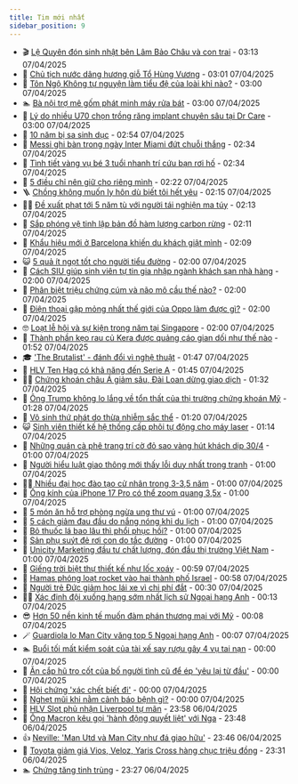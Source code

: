 ```yaml
---
title: Tim mới nhất
sidebar_position: 9
---
```


<!-- vnexpress-tin-moi-nhat:START -->
- 🎬 [Lệ Quyên đón sinh nhật bên Lâm Bảo Châu và con trai](https://vnexpress.net/le-quyen-don-sinh-nhat-ben-lam-bao-chau-va-con-trai-4870871.html) - 03:13 07/04/2025
- 🐎 [Chủ tịch nước dâng hương giỗ Tổ Hùng Vương](https://vnexpress.net/chu-tich-nuoc-dang-huong-gio-to-hung-vuong-4870850.html) - 03:01 07/04/2025
- 🦍 [Tôn Ngộ Không tự nguyện làm tiểu đệ của loài khỉ nào?](https://vnexpress.net/crossword-giai-o-chu-o-chu-ton-ngo-khong-tu-nguyen-lam-tieu-de-cua-loai-khi-nao-4870773.html) - 03:00 07/04/2025
- 🏊 [Bà nội trợ mê gốm phát minh máy rửa bát](https://vnexpress.net/ba-noi-tro-me-gom-phat-minh-may-rua-bat-4870608.html) - 03:00 07/04/2025
- 🎊 [Lý do nhiều U70 chọn trồng răng implant chuyên sâu tại Dr Care](https://vnexpress.net/ly-do-nhieu-u70-chon-trong-rang-implant-chuyen-sau-tai-dr-care-4870675.html) - 03:00 07/04/2025
- 🎃 [10 năm bị sa sinh dục](https://vnexpress.net/10-nam-bi-sa-sinh-duc-4870683.html) - 02:54 07/04/2025
- 🧰 [Messi ghi bàn trong ngày Inter Miami đứt chuỗi thắng](https://vnexpress.net/messi-ghi-ban-trong-ngay-inter-miami-dut-chuoi-thang-4870855.html) - 02:34 07/04/2025
- 🔭 [Tình tiết vàng vụ bé 3 tuổi nhanh trí cứu bạn rơi hố](https://vnexpress.net/tinh-tiet-vang-vu-be-3-tuoi-nhanh-tri-cuu-ban-roi-ho-4870869.html) - 02:34 07/04/2025
- 🫶 [5 điều chỉ nên giữ cho riêng mình](https://vnexpress.net/5-dieu-chi-nen-giu-cho-rieng-minh-4870537.html) - 02:22 07/04/2025
- 🪜 [Chồng không muốn ly hôn dù biết tôi hết yêu](https://vnexpress.net/chong-khong-muon-ly-hon-du-biet-toi-het-yeu-4870859.html) - 02:15 07/04/2025
- 👨‍🏫 [Đề xuất phạt tới 5 năm tù với người tái nghiện ma túy](https://vnexpress.net/de-xuat-phat-toi-5-nam-tu-voi-nguoi-tai-nghien-ma-tuy-4870412.html) - 02:13 07/04/2025
- 🎊 [Sắp phóng vệ tinh lập bản đồ hàm lượng carbon rừng](https://vnexpress.net/sap-phong-ve-tinh-lap-ban-do-ham-luong-carbon-rung-4870759.html) - 02:11 07/04/2025
- 🎊 [Khẩu hiệu mới ở Barcelona khiến du khách giật mình](https://vnexpress.net/khau-hieu-moi-o-barcelona-khien-du-khach-giat-minh-4870733.html) - 02:09 07/04/2025
- 😺 [5 quả ít ngọt tốt cho người tiểu đường](https://vnexpress.net/5-qua-it-ngot-tot-cho-nguoi-tieu-duong-4870739.html) - 02:00 07/04/2025
- 🐘 [Cách SIU giúp sinh viên tự tin gia nhập ngành khách sạn nhà hàng](https://vnexpress.net/cach-siu-giup-sinh-vien-tu-tin-gia-nhap-nganh-khach-san-nha-hang-4870674.html) - 02:00 07/04/2025
- 🌁 [Phân biệt triệu chứng cúm và não mô cầu thế nào?](https://vnexpress.net/phan-biet-trieu-chung-cum-va-nao-mo-cau-the-nao-4870468.html) - 02:00 07/04/2025
- 🐲 [Điện thoại gập mỏng nhất thế giới của Oppo làm được gì?](https://vnexpress.net/dien-thoai-gap-mong-nhat-the-gioi-cua-oppo-lam-duoc-gi-4869045.html) - 02:00 07/04/2025
- 🤓 [Loạt lễ hội và sự kiện trong năm tại Singapore](https://vnexpress.net/loat-le-hoi-va-su-kien-trong-nam-tai-singapore-4868580.html) - 02:00 07/04/2025
- 💪 [Thành phần kẹo rau củ Kera được quảng cáo gian dối như thế nào](https://vnexpress.net/thanh-phan-keo-rau-cu-kera-duoc-quang-cao-gian-doi-nhu-the-nao-4870842.html) - 01:52 07/04/2025
- 🎓 [&#39;The Brutalist&#39; - đánh đổi vì nghệ thuật](https://vnexpress.net/giai-tri/phim/thu-vien-phim/the-brutalist-790) - 01:47 07/04/2025
- 🫣 [HLV Ten Hag có khả năng đến Serie A](https://vnexpress.net/hlv-ten-hag-co-kha-nang-den-serie-a-4870835.html) - 01:45 07/04/2025
- 🧑‍💻 [Chứng khoán châu Á giảm sâu, Đài Loan dừng giao dịch](https://vnexpress.net/gia-vang-chung-khoan-hom-nay-ngay-7-4-4870844.html) - 01:32 07/04/2025
- 🐲 [Ông Trump không lo lắng về tổn thất của thị trường chứng khoán Mỹ](https://vnexpress.net/ong-trump-khong-lo-lang-ve-ton-that-cua-thi-truong-chung-khoan-my-4870838.html) - 01:28 07/04/2025
- 🌝 [Vô sinh thứ phát do thừa nhiễm sắc thể](https://vnexpress.net/vo-sinh-thu-phat-do-thua-nhiem-sac-the-4870685.html) - 01:20 07/04/2025
- 😺 [Sinh viên thiết kế hệ thống cấp phôi tự động cho máy laser](https://vnexpress.net/sinh-vien-thiet-ke-he-thong-cap-phoi-tu-dong-cho-may-laser-4870792.html) - 01:14 07/04/2025
- 🐎 [Những quán cà phê trang trí cờ đỏ sao vàng hút khách dịp 30/4](https://vnexpress.net/nhung-quan-ca-phe-trang-tri-co-do-sao-vang-hut-khach-dip-30-4-4870765.html) - 01:00 07/04/2025
- 🎡 [Người hiểu luật giao thông mới thấy lỗi duy nhất trong tranh](https://vnexpress.net/cau-do-iq-thu-tai-tinh-mat-nguoi-hieu-luat-giao-thong-moi-thay-loi-duy-nhat-trong-tranh-4870073.html) - 01:00 07/04/2025
- 👨‍🏫 [Nhiều đại học đào tạo cử nhân trong 3-3,5 năm](https://vnexpress.net/nhieu-dai-hoc-dao-tao-cu-nhan-trong-3-3-5-nam-4863247.html) - 01:00 07/04/2025
- 🦆 [Ống kính của iPhone 17 Pro có thể zoom quang 3,5x](https://vnexpress.net/ong-kinh-cua-iphone-17-pro-co-the-zoom-quang-3-5x-4869761.html) - 01:00 07/04/2025
- 🚦 [5 món ăn hỗ trợ phòng ngừa ung thư vú](https://vnexpress.net/5-mon-an-ho-tro-phong-ngua-ung-thu-vu-4870681.html) - 01:00 07/04/2025
- 💫 [5 cách giảm đau đầu do nắng nóng khi du lịch](https://vnexpress.net/5-cach-giam-dau-dau-do-nang-nong-khi-du-lich-4870627.html) - 01:00 07/04/2025
- 🎉 [Bỏ thuốc lá bao lâu thì phổi phục hồi?](https://vnexpress.net/bo-thuoc-la-bao-lau-thi-phoi-phuc-hoi-4870552.html) - 01:00 07/04/2025
- 🌋 [Sản phụ suýt đẻ rơi con do tắc đường](https://vnexpress.net/san-phu-suyt-de-roi-con-do-tac-duong-4870548.html) - 01:00 07/04/2025
- 🤖 [Unicity Marketing đầu tư chất lượng, đón đầu thị trường Việt Nam](https://vnexpress.net/unicity-marketing-dau-tu-chat-luong-don-dau-thi-truong-viet-nam-4866693.html) - 01:00 07/04/2025
- 🦏 [Giếng trời biệt thự thiết kế như lốc xoáy](https://vnexpress.net/gieng-troi-biet-thu-thiet-ke-nhu-loc-xoay-4870813.html) - 00:59 07/04/2025
- 🦩 [Hamas phóng loạt rocket vào hai thành phố Israel](https://vnexpress.net/hamas-phong-loat-rocket-vao-hai-thanh-pho-israel-4870832.html) - 00:58 07/04/2025
- 👺 [Người trẻ Đức giảm học lái xe vì chi phí đắt](https://vnexpress.net/nguoi-tre-duc-giam-hoc-lai-xe-vi-chi-phi-dat-4869915.html) - 00:30 07/04/2025
- 🧑‍🏫 [Xác định đội xuống hạng sớm nhất lịch sử Ngoại hạng Anh](https://vnexpress.net/xac-dinh-doi-xuong-hang-som-nhat-lich-su-ngoai-hang-anh-4870833.html) - 00:13 07/04/2025
- 😎 [Hơn 50 nền kinh tế muốn đàm phán thương mại với Mỹ](https://vnexpress.net/hon-50-nen-kinh-te-muon-dam-phan-thuong-mai-voi-my-4870812.html) - 00:08 07/04/2025
- 🪄 [Guardiola lo Man City văng top 5 Ngoại hạng Anh](https://vnexpress.net/guardiola-lo-man-city-vang-top-5-ngoai-hang-anh-4870824.html) - 00:07 07/04/2025
- 🏊 [Buổi tối mất kiểm soát của tài xế say rượu gây 4 vụ tai nạn](https://vnexpress.net/buoi-toi-mat-kiem-soat-cua-tai-xe-say-ruou-gay-4-vu-tai-nan-4870787.html) - 00:00 07/04/2025
- 💃 [Ăn cắp hũ tro cốt của bố người tình cũ để ép &#39;yêu lại từ đầu&#39;](https://vnexpress.net/an-cap-hu-tro-cot-cua-bo-nguoi-tinh-cu-de-ep-yeu-lai-tu-dau-4870799.html) - 00:00 07/04/2025
- 🦆 [Hội chứng &#39;xác chết biết đi&#39;](https://vnexpress.net/hoi-chung-xac-chet-biet-di-4870396.html) - 00:00 07/04/2025
- 🎊 [Nghẹt mũi khi nằm cảnh báo bệnh gì?](https://vnexpress.net/nghet-mui-khi-nam-canh-bao-benh-gi-4870616.html) - 00:00 07/04/2025
- 👺 [HLV Slot phủ nhận Liverpool tự mãn](https://vnexpress.net/hlv-slot-phu-nhan-liverpool-tu-man-4870826.html) - 23:58 06/04/2025
- 🎡 [Ông Macron kêu gọi &#39;hành động quyết liệt&#39; với Nga](https://vnexpress.net/ong-macron-keu-goi-hanh-dong-quyet-liet-voi-nga-4870829.html) - 23:48 06/04/2025
- 👍 [Neville: &#39;Man Utd và Man City như đá giao hữu&#39;](https://vnexpress.net/neville-man-utd-va-man-city-nhu-da-giao-huu-4870822.html) - 23:46 06/04/2025
- 🐎 [Toyota giảm giá Vios, Veloz, Yaris Cross hàng chục triệu đồng](https://vnexpress.net/toyota-giam-gia-vios-veloz-yaris-cross-hang-chuc-trieu-dong-4870714.html) - 23:31 06/04/2025
- 🏊 [Chứng tăng tinh trùng](https://vnexpress.net/chung-tang-tinh-trung-4870369.html) - 23:27 06/04/2025<!-- vnexpress-tin-moi-nhat:END -->
